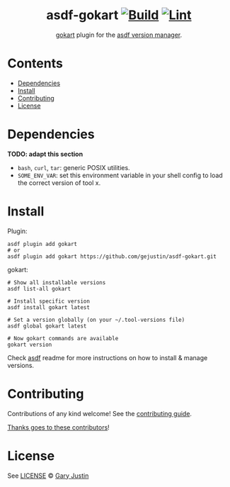 <div align="center">

# asdf-gokart [![Build](https://github.com/gejustin/asdf-gokart/actions/workflows/build.yml/badge.svg)](https://github.com/gejustin/asdf-gokart/actions/workflows/build.yml) [![Lint](https://github.com/gejustin/asdf-gokart/actions/workflows/lint.yml/badge.svg)](https://github.com/gejustin/asdf-gokart/actions/workflows/lint.yml)


[gokart](https://github.com/gejustin/asdf-gokart) plugin for the [asdf version manager](https://asdf-vm.com).

</div>

# Contents

- [Dependencies](#dependencies)
- [Install](#install)
- [Contributing](#contributing)
- [License](#license)

# Dependencies

**TODO: adapt this section**

- `bash`, `curl`, `tar`: generic POSIX utilities.
- `SOME_ENV_VAR`: set this environment variable in your shell config to load the correct version of tool x.

# Install

Plugin:

```shell
asdf plugin add gokart
# or
asdf plugin add gokart https://github.com/gejustin/asdf-gokart.git
```

gokart:

```shell
# Show all installable versions
asdf list-all gokart

# Install specific version
asdf install gokart latest

# Set a version globally (on your ~/.tool-versions file)
asdf global gokart latest

# Now gokart commands are available
gokart version
```

Check [asdf](https://github.com/asdf-vm/asdf) readme for more instructions on how to
install & manage versions.

# Contributing

Contributions of any kind welcome! See the [contributing guide](contributing.md).

[Thanks goes to these contributors](https://github.com/gejustin/asdf-gokart/graphs/contributors)!

# License

See [LICENSE](LICENSE) © [Gary Justin](https://github.com/gejustin/)
